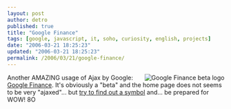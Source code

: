 ```yaml
---
layout: post
author: detro
published: true
title: "Google Finance"
tags: [google, javascript, it, soho, curiosity, english, projects]
date: "2006-03-21 18:25:23"
updated: "2006-03-21 18:25:23"
permalink: /2006/03/21/google-finance/
---
```


<img src="http://finance.google.com/finance/images/logo_finance.gif" alt="Google Finance beta logo" align="right" />
Another AMAZING usage of Ajax by Google: <a href="http://finance.google.com/finance">Google Finance</a>.
It's obviously a "beta" and the home page does not seems to be very "ajaxed"... but <a href="http://finance.google.com/finance?q=aapl&btnG=Search">try to find out a symbol</a> and... be prepared for WOW! 8O

